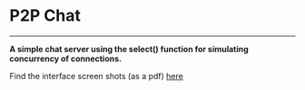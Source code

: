 # P2P Chat
***

**A simple chat server using the select() function for simulating concurrency of connections.**

Find the interface screen shots (as a pdf) [here](https://github.com/suyashdamle/Miscellaneous/blob/master/Peer_to_Peer_chat/report_p2p_screenshots.pdf)
